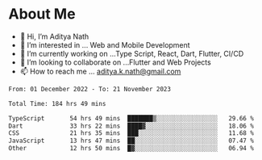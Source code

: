 # About Me

- 👋 Hi, I’m Aditya Nath
- 👀 I’m interested in ... Web and Mobile Development
- 🌱 I’m currently working on ...Type Script, React, Dart, Flutter, CI/CD
- 💞️ I’m looking to collaborate on ...Flutter and Web Projects
- 📫 How to reach me ... aditya.k.nath@gmail.com

<!--START_SECTION:waka-->

```txt
From: 01 December 2022 - To: 21 November 2023

Total Time: 184 hrs 49 mins

TypeScript       54 hrs 49 mins  ███████▒░░░░░░░░░░░░░░░░░   29.66 %
Dart             33 hrs 22 mins  ████▓░░░░░░░░░░░░░░░░░░░░   18.06 %
CSS              21 hrs 35 mins  ███░░░░░░░░░░░░░░░░░░░░░░   11.68 %
JavaScript       13 hrs 47 mins  ██░░░░░░░░░░░░░░░░░░░░░░░   07.47 %
Other            12 hrs 50 mins  █▓░░░░░░░░░░░░░░░░░░░░░░░   06.94 %
```

<!--END_SECTION:waka-->

<!---
kronosking007/kronosking007 is a ✨ special ✨ repository because its `README.md` (this file) appears on your GitHub profile.
You can click the Preview link to take a look at your changes.
--->
